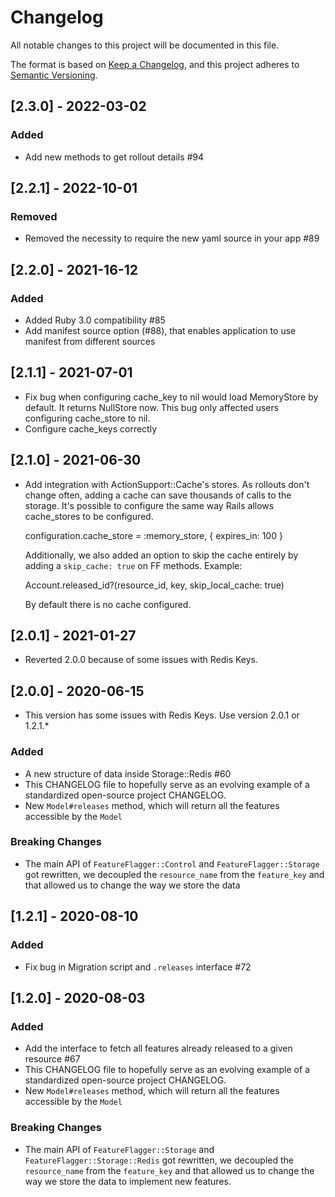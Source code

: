 # Changelog
All notable changes to this project will be documented in this file.

The format is based on [Keep a Changelog](https://keepachangelog.com/en/1.0.0/),
and this project adheres to [Semantic Versioning](https://semver.org/spec/v2.0.0.html).

## [2.3.0] - 2022-03-02
### Added
- Add new methods to get rollout details #94

## [2.2.1] - 2022-10-01

### Removed
- Removed the necessity to require the new yaml source in your app #89


## [2.2.0] - 2021-16-12

### Added
- Added Ruby 3.0 compatibility #85
- Add manifest source option (#88), that enables application to use manifest from different sources


## [2.1.1] - 2021-07-01
- Fix bug when configuring cache_key to nil would load MemoryStore by default. It returns NullStore now. This bug only affected users configuring cache_store to nil.
- Configure cache_keys correctly

## [2.1.0] - 2021-06-30
- Add integration with ActionSupport::Cache's stores. As rollouts don't change often, adding a cache can save thousands of calls to the storage. It's possible to configure the same way Rails allows cache_stores to be configured.

  configuration.cache_store = :memory_store, { expires_in: 100 }

  Additionally, we also added an option to skip the cache entirely by adding a `skip_cache: true` on FF methods. Example:

  Account.released_id?(resource_id, key, skip_local_cache: true)

  By default there is no cache configured.

## [2.0.1] - 2021-01-27

- Reverted 2.0.0 because of some issues with Redis Keys.

## [2.0.0] - 2020-06-15

* This version has some issues with Redis Keys. Use version 2.0.1 or 1.2.1.*

### Added
- A new structure of data inside Storage::Redis #60
- This CHANGELOG file to hopefully serve as an evolving example of a
  standardized open-source project CHANGELOG.
- New `Model#releases` method, which will return all the features accessible by the `Model`

### Breaking Changes
- The main API of `FeatureFlagger::Control` and `FeatureFlagger::Storage`
  got rewritten, we decoupled the `resource_name` from the `feature_key`
  and that allowed us to change the way we store the data

## [1.2.1] - 2020-08-10
### Added
- Fix bug in Migration script and `.releases` interface #72

## [1.2.0] - 2020-08-03
### Added
- Add the interface to fetch all features already released to a given resource #67
- This CHANGELOG file to hopefully serve as an evolving example of a
  standardized open-source project CHANGELOG.
- New `Model#releases` method, which will return all the features accessible by the `Model`

### Breaking Changes
- The main API of `FeatureFlagger::Storage` and `FeatureFlagger::Storage::Redis` got rewritten,
  we decoupled the `resource_name` from the `feature_key` and that allowed us to change the
  way we store the data to implement new features.
